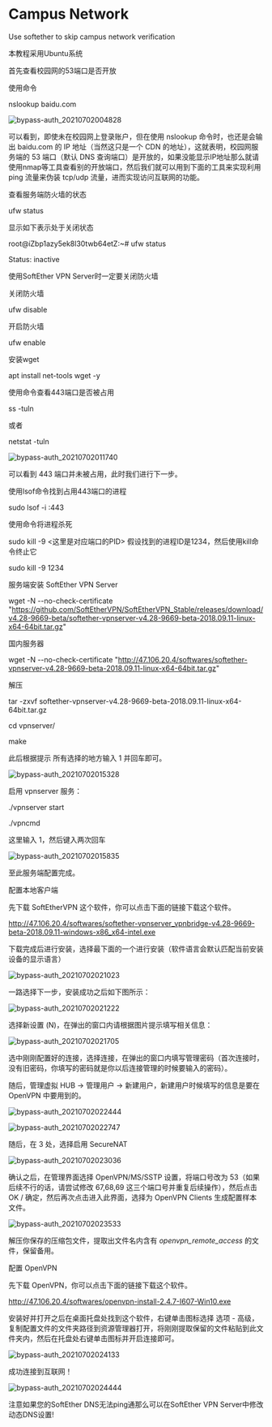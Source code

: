 # Campus Network  
Use softether to skip campus network verification  

本教程采用Ubuntu系统  

首先查看校园网的53端口是否开放  

使用命令  

nslookup baidu.com  

![bypass-auth_20210702004828](https://github.com/user-attachments/assets/10420c55-59f9-41fb-8291-6d8c598cebe4)  

可以看到，即使未在校园网上登录账户，但在使用 nslookup 命令时，也还是会输出 baidu.com 的 IP 地址（当然这只是一个 CDN 的地址），这就表明，校园网服务端的 53 端口（默认 DNS 查询端口）是开放的，如果没能显示IP地址那么就请使用nmap等工具查看别的开放端口，然后我们就可以用到下面的工具来实现利用 ping 流量来伪装 tcp/udp 流量，进而实现访问互联网的功能。  

查看服务端防火墙的状态  

ufw status  

显示如下表示处于关闭状态  

root@iZbp1azy5ek8l30twb64etZ:~# ufw status  

Status: inactive  

使用SoftEther VPN Server时一定要关闭防火墙  

关闭防火墙  

ufw disable  

开启防火墙  

ufw enable  

安装wget  

apt install net-tools wget -y  

使用命令查看443端口是否被占用  

ss -tuln  

或者  

netstat -tuln  

![bypass-auth_20210702011740](https://github.com/user-attachments/assets/4fc5a5ef-d553-4953-bf89-338a8af87642)  

可以看到 443 端口并未被占用，此时我们进行下一步。  

使用lsof命令找到占用443端口的进程  

sudo lsof -i :443  

使用命令将进程杀死  

sudo kill -9 <这里是对应端口的PID>
假设找到的进程ID是1234，然后使用kill命令终止它  

sudo kill -9 1234  

服务端安装 SoftEther VPN Server  

wget -N --no-check-certificate "https://github.com/SoftEtherVPN/SoftEtherVPN_Stable/releases/download/v4.28-9669-beta/softether-vpnserver-v4.28-9669-beta-2018.09.11-linux-x64-64bit.tar.gz"  

国内服务器  

wget -N --no-check-certificate "http://47.106.20.4/softwares/softether-vpnserver-v4.28-9669-beta-2018.09.11-linux-x64-64bit.tar.gz"  

解压  

tar -zxvf softether-vpnserver-v4.28-9669-beta-2018.09.11-linux-x64-64bit.tar.gz  

cd vpnserver/  

make  

此后根据提示 所有选择的地方输入 1 并回车即可。  

![bypass-auth_20210702015328](https://github.com/user-attachments/assets/1593e964-c204-4126-8c0e-fc1f9b9c6a07)  

启用 vpnserver 服务：  

./vpnserver start  

./vpncmd  

这里输入 1，然后键入两次回车  

![bypass-auth_20210702015835](https://github.com/user-attachments/assets/8f41d81f-1bac-4d9d-8247-09d88f2e75a1)  

至此服务端配置完成。  

配置本地客户端  

先下载 SoftEtherVPN 这个软件，你可以点击下面的链接下载这个软件。  

http://47.106.20.4/softwares/softether-vpnserver_vpnbridge-v4.28-9669-beta-2018.09.11-windows-x86_x64-intel.exe  

下载完成后进行安装，选择最下面的一个进行安装（软件语言会默认匹配当前安装设备的显示语言）  

![bypass-auth_20210702021023](https://github.com/user-attachments/assets/4dbd41bb-c4b1-4a76-8728-535bd3bbb4d8)  

一路选择下一步，安装成功之后如下图所示：  

![bypass-auth_20210702021222](https://github.com/user-attachments/assets/c5efa836-24c2-442c-9b89-5453218c5a23)  

选择新设置 (N)，在弹出的窗口内请根据图片提示填写相关信息：  

![bypass-auth_20210702021705](https://github.com/user-attachments/assets/d2474176-3d7a-4916-b53f-930a92e90742)  

选中刚刚配置好的连接，选择连接，在弹出的窗口内填写管理密码（首次连接时，没有旧密码，你填写的密码就是你以后连接管理的时候要输入的密码）。  

随后，管理虚拟 HUB → 管理用户 → 新建用户，新建用户时候填写的信息是要在 OpenVPN 中要用到的。  

![bypass-auth_20210702022444](https://github.com/user-attachments/assets/48116079-43ea-4077-af48-85cbc754a73b)  


![bypass-auth_20210702022747](https://github.com/user-attachments/assets/d32377c0-5ae3-4185-9315-80cd0222458f)  

随后，在 3 处，选择启用 SecureNAT  

![bypass-auth_20210702023036](https://github.com/user-attachments/assets/39b80c71-6618-41d0-ba6b-3945e6824647)  

确认之后，在管理界面选择 OpenVPN/MS/SSTP 设置，将端口号改为 53（如果后续不行的话，请尝试修改 67,68,69 这三个端口号并重复后续操作），然后点击 OK / 确定，然后再次点击进入此界面，选择为 OpenVPN Clients 生成配置样本文件。  

![bypass-auth_20210702023533](https://github.com/user-attachments/assets/4738c009-3589-4b5c-90ad-0af793436aed)  

解压你保存的压缩包文件，提取出文件名内含有 *openvpn_remote_access* 的文件，保留备用。  

配置 OpenVPN  

先下载 OpenVPN，你可以点击下面的链接下载这个软件。  

http://47.106.20.4/softwares/openvpn-install-2.4.7-I607-Win10.exe  

安装好并打开之后在桌面托盘处找到这个软件，右键单击图标选择 选项 - 高级，复制配置文件的文件夹路径到资源管理器打开，将刚刚提取保留的文件粘贴到此文件夹内，然后在托盘处右键单击图标并开启连接即可。  

![bypass-auth_20210702024133](https://github.com/user-attachments/assets/c6c4c542-0e2e-4db5-a567-4b349a17c4df)  

成功连接到互联网！  

![bypass-auth_20210702024444](https://github.com/user-attachments/assets/d297c07e-8a09-4f9e-b45a-abde435ef99d)  

注意如果您的SoftEther DNS无法ping通那么可以在SoftEther VPN Server中修改动态DNS设置!  

